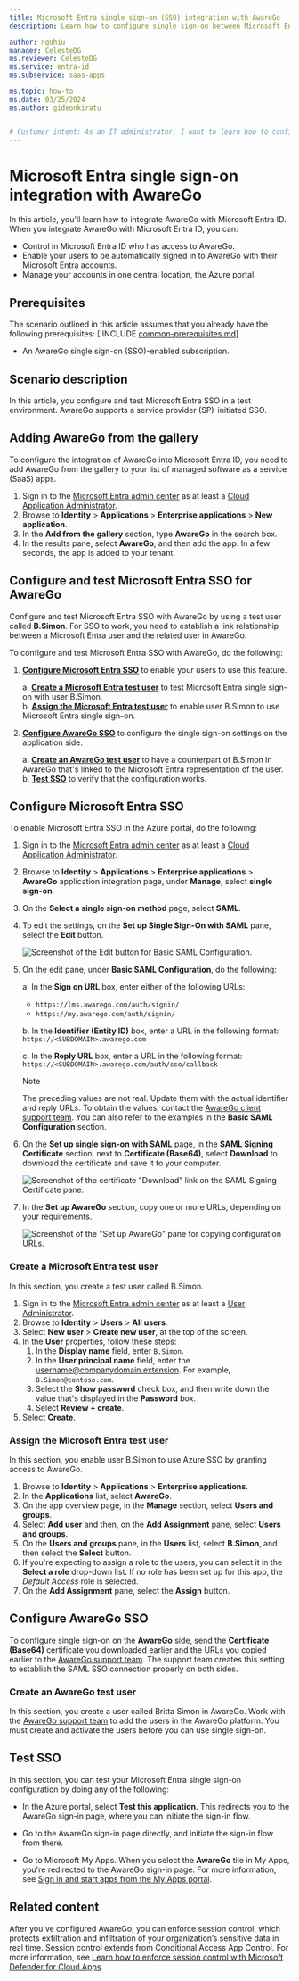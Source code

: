 ```yaml
---
title: Microsoft Entra single sign-on (SSO) integration with AwareGo
description: Learn how to configure single sign-on between Microsoft Entra ID and AwareGo.

author: nguhiu
manager: CelesteDG
ms.reviewer: CelesteDG
ms.service: entra-id
ms.subservice: saas-apps

ms.topic: how-to
ms.date: 03/25/2024
ms.author: gideonkiratu


# Customer intent: As an IT administrator, I want to learn how to configure single sign-on between Microsoft Entra ID and AwareGo so that I can control who has access to AwareGo, enable automatic sign-in with Microsoft Entra accounts, and manage my accounts in one central location.
---
```


# Microsoft Entra single sign-on integration with AwareGo

In this article,  you'll learn how to integrate AwareGo with Microsoft Entra ID. When you integrate AwareGo with Microsoft Entra ID, you can:

* Control in Microsoft Entra ID who has access to AwareGo.
* Enable your users to be automatically signed in to AwareGo with their Microsoft Entra accounts.
* Manage your accounts in one central location, the Azure portal.

## Prerequisites
The scenario outlined in this article assumes that you already have the following prerequisites:
[!INCLUDE [common-prerequisites.md](~/identity/saas-apps/includes/common-prerequisites.md)]
* An AwareGo single sign-on (SSO)-enabled subscription.

## Scenario description

In this article,  you configure and test Microsoft Entra SSO in a test environment. AwareGo supports a service provider (SP)-initiated SSO.


## Adding AwareGo from the gallery

To configure the integration of AwareGo into Microsoft Entra ID, you need to add AwareGo from the gallery to your list of managed software as a service (SaaS) apps.

1. Sign in to the [Microsoft Entra admin center](https://entra.microsoft.com) as at least a [Cloud Application Administrator](~/identity/role-based-access-control/permissions-reference.md#cloud-application-administrator).
1. Browse to **Identity** > **Applications** > **Enterprise applications** > **New application**.
1. In the **Add from the gallery** section, type **AwareGo** in the search box.
1. In the results pane, select **AwareGo**, and then add the app. In a few seconds, the app is added to your tenant.


<a name='configure-and-test-azure-ad-sso-for-awarego'></a>

## Configure and test Microsoft Entra SSO for AwareGo

Configure and test Microsoft Entra SSO with AwareGo by using a test user called **B.Simon**. For SSO to work, you need to establish a link relationship between a Microsoft Entra user and the related user in AwareGo.

To configure and test Microsoft Entra SSO with AwareGo, do the following:

1. **[Configure Microsoft Entra SSO](#configure-azure-ad-sso)** to enable your users to use this feature.  

    a. **[Create a Microsoft Entra test user](#create-an-azure-ad-test-user)** to test Microsoft Entra single sign-on with user B.Simon.  
    b. **[Assign the Microsoft Entra test user](#assign-the-azure-ad-test-user)** to enable user B.Simon to use Microsoft Entra single sign-on.  

1. **[Configure AwareGo SSO](#configure-awarego-sso)** to configure the single sign-on settings on the application side.

    a. **[Create an AwareGo test user](#create-an-awarego-test-user)** to have a counterpart of B.Simon in AwareGo that's linked to the Microsoft Entra representation of the user.  
    b. **[Test SSO](#test-sso)** to verify that the configuration works.

<a name='configure-azure-ad-sso'></a>

## Configure Microsoft Entra SSO

To enable Microsoft Entra SSO in the Azure portal, do the following:

1. Sign in to the [Microsoft Entra admin center](https://entra.microsoft.com) as at least a [Cloud Application Administrator](~/identity/role-based-access-control/permissions-reference.md#cloud-application-administrator).
1. Browse to **Identity** > **Applications** > **Enterprise applications** > **AwareGo** application integration page, under **Manage**, select **single sign-on**.
1. On the **Select a single sign-on method** page, select **SAML**.
1. To edit the settings, on the **Set up Single Sign-On with SAML** pane, select the **Edit** button.

   ![Screenshot of the Edit button for Basic SAML Configuration.](common/edit-urls.png)

1. On the edit pane, under **Basic SAML Configuration**, do the following:

    a. In the **Sign on URL** box, enter either of the following URLs:

    * `https://lms.awarego.com/auth/signin/` 
    * `https://my.awarego.com/auth/signin/`

    b. In the **Identifier (Entity ID)** box, enter a URL in the following format: `https://<SUBDOMAIN>.awarego.com`

    c. In the **Reply URL** box, enter a URL in the following format: `https://<SUBDOMAIN>.awarego.com/auth/sso/callback`

	> [!NOTE]
	> The preceding values are not real. Update them with the actual identifier and reply URLs. To obtain the values, contact the [AwareGo client support team](mailto:support@awarego.com). You can also refer to the examples in the **Basic SAML Configuration** section.

1. On the **Set up single sign-on with SAML** page, in the **SAML Signing Certificate** section, next to **Certificate (Base64)**, select **Download** to download the certificate and save it to your computer.

	![Screenshot of the certificate "Download" link on the SAML Signing Certificate pane.](common/certificatebase64.png)

1. In the **Set up AwareGo** section, copy one or more URLs, depending on your requirements.

	![Screenshot of the "Set up AwareGo" pane for copying configuration URLs.](common/copy-configuration-urls.png)

<a name='create-an-azure-ad-test-user'></a>

### Create a Microsoft Entra test user

In this section, you create a test user called B.Simon.

1. Sign in to the [Microsoft Entra admin center](https://entra.microsoft.com) as at least a [User Administrator](~/identity/role-based-access-control/permissions-reference.md#user-administrator).
1. Browse to **Identity** > **Users** > **All users**.
1. Select **New user** > **Create new user**, at the top of the screen.
1. In the **User** properties, follow these steps:
   1. In the **Display name** field, enter `B.Simon`.  
   1. In the **User principal name** field, enter the username@companydomain.extension. For example, `B.Simon@contoso.com`.
   1. Select the **Show password** check box, and then write down the value that's displayed in the **Password** box.
   1. Select **Review + create**.
1. Select **Create**.

<a name='assign-the-azure-ad-test-user'></a>

### Assign the Microsoft Entra test user

In this section, you enable user B.Simon to use Azure SSO by granting access to AwareGo.

1. Browse to **Identity** > **Applications** > **Enterprise applications**.
1. In the **Applications** list, select **AwareGo**.
1. On the app overview page, in the **Manage** section, select **Users and groups**.
1. Select **Add user** and then, on the **Add Assignment** pane, select **Users and groups**.
1. On the **Users and groups** pane, in the **Users** list, select **B.Simon**, and then select the **Select** button.
1. If you're expecting to assign a role to the users, you can select it in the **Select a role** drop-down list. If no role has been set up for this app, the *Default Access* role is selected.
1. On the **Add Assignment** pane, select the **Assign** button.

## Configure AwareGo SSO

To configure single sign-on on the **AwareGo** side, send the **Certificate (Base64)** certificate you downloaded earlier and the URLs you copied earlier to the [AwareGo support team](mailto:support@awarego.com). The support team creates this setting to establish the SAML SSO connection properly on both sides.

### Create an AwareGo test user

In this section, you create a user called Britta Simon in AwareGo. Work with the [AwareGo support team](mailto:support@awarego.com) to add the users in the AwareGo platform. You must create and activate the users before you can use single sign-on.

## Test SSO 

In this section, you can test your Microsoft Entra single sign-on configuration by doing any of the following: 

* In the Azure portal, select **Test this application**. This redirects you to the AwareGo sign-in page, where you can initiate the sign-in flow. 

* Go to the AwareGo sign-in page directly, and initiate the sign-in flow from there.

* Go to Microsoft My Apps. When you select the **AwareGo** tile in My Apps, you're redirected to the AwareGo sign-in page. For more information, see [Sign in and start apps from the My Apps portal](https://support.microsoft.com/account-billing/sign-in-and-start-apps-from-the-my-apps-portal-2f3b1bae-0e5a-4a86-a33e-876fbd2a4510).


## Related content

After you've configured AwareGo, you can enforce session control, which protects exfiltration and infiltration of your organization’s sensitive data in real time. Session control extends from Conditional Access App Control. For more information, see [Learn how to enforce session control with Microsoft Defender for Cloud Apps](/cloud-app-security/proxy-deployment-any-app).
